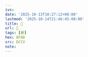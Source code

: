 ```yaml
---
ivs:
date: '2025-10-13T10:27:12+08:00'
lastmod: '2025-10-14T21:46:45-08:00'
title: 􁾒
url: 􁾒
tags: [辭]
hex: 8FAD
src: DCCV
note:
---
```

